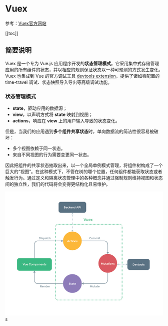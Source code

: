 # Vuex

参考：[Vuex官方网站]( https://vuex.vuejs.org/zh/ )

[[toc]]

## 简要说明

Vuex 是一个专为 Vue.js 应用程序开发的**状态管理模式**。它采用集中式存储管理应用的所有组件的状态，并以相应的规则保证状态以一种可预测的方式发生变化。Vuex 也集成到 Vue 的官方调试工具 [devtools extension](https://github.com/vuejs/vue-devtools)，提供了诸如零配置的 time-travel 调试、状态快照导入导出等高级调试功能。 



### 状态管理模式

-   **state**，驱动应用的数据源；
-   **view**，以声明方式将 **state** 映射到视图；
-   **actions**，响应在 **view** 上的用户输入导致的状态变化。

但是，当我们的应用遇到**多个组件共享状态**时，单向数据流的简洁性很容易被破坏：

-   多个视图依赖于同一状态。
-   来自不同视图的行为需要变更同一状态。

因此把组件的共享状态抽取出来，以一个全局单例模式管理，将组件树构成了一个巨大的“视图”。在这种模式下，不管在树的哪个位置，任何组件都能获取状态或者触发行为。通过定义和隔离状态管理中的各种概念并通过强制规则维持视图和状态间的独立性，我们的代码将会变得更结构化且易维护。

![](./Vue_img/vuex_1.png)s